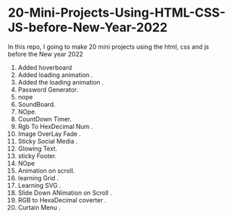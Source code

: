 # 20-Mini-Projects-Using-HTML-CSS-JS-before-New-Year-2022
In this repo, I going to make 20 mini projects using the html, css and js before the New year 2022

1. Added hoverboard
2. Added loading animation .
3. Added the loading animation .
4. Password Generator.
5. nope
6. SoundBoard.
7. NOpe.
8. CountDown Timer.
9. Rgb To HexDecimal Num .
10. Image OverLay Fade .
11. Sticky Social Media .
12. Glowing Text.
13. sticky Footer.
14. NOpe
15. Animation on scroll.
16. learning Grid .
17. Learning SVG .
18. Slide Down ANimation on Scroll .
19. RGB to HexaDecimal coverter .
20. Curtain Menu .




